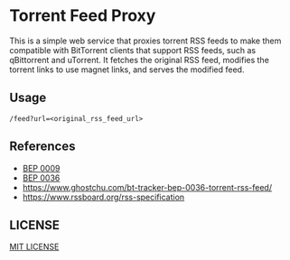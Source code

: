 # Torrent Feed Proxy

This is a simple web service that proxies torrent RSS feeds to make them compatible with BitTorrent clients that support
RSS feeds, such as qBittorrent and uTorrent. It fetches the original RSS feed, modifies the torrent links to use magnet
links, and serves the modified feed.

## Usage

```
/feed?url=<original_rss_feed_url>
```

## References

- [BEP 0009](https://www.bittorrent.org/beps/bep_0009.html)
- [BEP 0036](https://www.bittorrent.org/beps/bep_0036.html)
- <https://www.ghostchu.com/bt-tracker-bep-0036-torrent-rss-feed/>
- <https://www.rssboard.org/rss-specification>

## LICENSE

[MIT LICENSE](LICENSE.txt)
